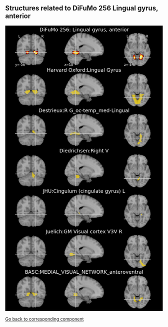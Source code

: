 


## Structures related to DiFuMo 256 Lingual gyrus, anterior

![49](49.jpg "Structures related to DiFuMo 256 Lingual gyrus, anterior")

[Go back to corresponding component](https://parietal-inria.github.io/DiFuMo/256/html/49.html)